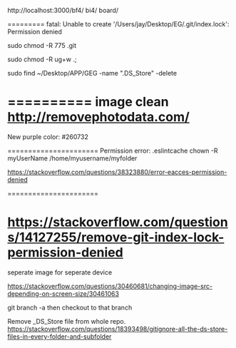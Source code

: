 
http://localhost:3000/bf4/
bi4/ 
board/



========= 
fatal: Unable to create '/Users/jay/Desktop/EG/.git/index.lock': Permission denied

sudo chmod -R 775 .git

sudo chmod -R ug+w .;


sudo find ~/Desktop/APP/GEG -name ".DS_Store" -delete

==========
image clean 
http://removephotodata.com/
==========
New purple color:  #260732

======================
Permission error:   .eslintcache
chown -R myUserName /home/myusername/myfolder

https://stackoverflow.com/questions/38323880/error-eacces-permission-denied

======================

https://stackoverflow.com/questions/14127255/remove-git-index-lock-permission-denied
==============
seperate image for seperate device 

https://stackoverflow.com/questions/30460681/changing-image-src-depending-on-screen-size/30461063



git branch -a
then checkout to that branch 


Remove _DS_Store file from whole repo. 
https://stackoverflow.com/questions/18393498/gitignore-all-the-ds-store-files-in-every-folder-and-subfolder
